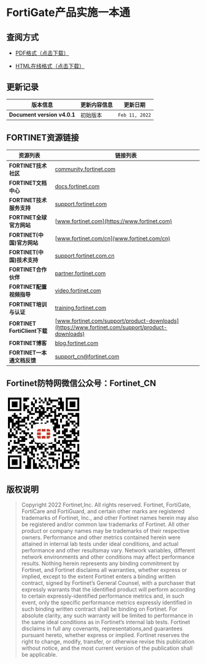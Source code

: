 # FortiGate产品实施一本通

## 查阅方式

- [PDF格式（点击下载）](https://support.fortinet.com.cn/index.php?m=content&c=index&a=show&catid=30&id=345)

- [HTML在线格式（点击下载）](https://fortinet-public.s3.cn-north-1.amazonaws.com.cn/Handbook_Of_FortiGate_Products/HTML/index.html)

## 更新记录

| 版本信息 | 更新内容信息 | 更新日期 |
| ---- | ---- | ---- |
| **Document version v4.0.1** | 初始版本 | `Feb 11, 2022` |

## FORTINET资源链接

| 资源列表 | 链接列表     |
| ---- | ---- |
| **FORTINET技术社区** | [community.fortinet.com](https://community.fortinet.com) |
| **FORTINET文档中心** | [docs.fortinet.com](https://docs.fortinet.com) |
| **FORTINET技术服务支持** | [support.fortinet.com](https://support.fortinet.com) |
| **FORTINET全球官方网站** | [www.fortinet.com](https://www.fortinet.com) |
| **FORTINET(中国)官方网站** | [www.fortinet.com/cn](www.fortinet.com/cn) |
| **FORTINET(中国)技术支持** | [support.fortinet.com.cn](https://support.fortinet.com.cn) |
| **FORTINET合作伙伴** | [partner.fortinet.com](https://partner.fortinet.com) |
| **FORTINET配置视频指导** | [video.fortinet.com](https://video.fortinet.com) |
| **FORTINET培训与认证** | [training.fortinet.com](https://training.fortinet.com) |
| **FORTINET FortiClient下载** | [www.fortinet.com/support/product-downloads](https://www.fortinet.com/support/product-downloads) |
| **FORTINET博客** | [blog.fortinet.com](https://blog.fortinet.com) |
| **FORTINET一本通文档反馈** | [support_cn@fortinet.com](mailto:support_cn@fortinet.com) |
## Fortinet防特网微信公众号：Fortinet_CN
![](.\wechat_qr.png)

## 版权说明
> Copyright 2022 Fortinet,Inc. All rights reserved. Fortinet, FortiGate, FortiCare and FortiGuard, and certain other marks are registered trademarks of Fortinet, Inc., and other Fortinet names herein may also be registered and/or common law trademarks of Fortinet. All other product or company names may be trademarks of their respective owners. Performance and other metrics contained herein were attained in internal lab tests under ideal conditions, and actual performance and other resultsmay vary. Network variables, different network environments and other conditions may affect performance results. Nothing herein represents any binding commitment by Fortinet, and Fortinet disclaims all warranties, whether express or implied, except to the extent Fortinet enters a binding written contract, signed by Fortinet’s General Counsel, with a purchaser that expressly warrants that the identified product will perform according to certain expressly-identified performance metrics and, in such event, only the specific performance metrics expressly identified in such binding written contract shall be binding on Fortinet. For absolute clarity, any such warranty will be limited to performance in the same ideal conditions as in Fortinet’s internal lab tests. Fortinet disclaims in full any covenants, representations,and guarantees pursuant hereto, whether express or implied. Fortinet reserves the right to change, modify, transfer, or otherwise revise this publication without notice, and the most current version of the publication shall be applicable.